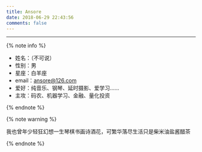 ```yaml
---
title: Ansore
date: 2018-06-29 22:43:56
comments: false
---
```


---

{% note info %} 

- 姓名：（不可说）
- 性别：男
- 星座：白羊座
- email：ansore@126.com
- 爱好：纯音乐、钢琴、延时摄影、爱学习……
- 主攻：码农、机器学习、金融、量化投资

{% endnote %}

{% note warning %} 

我也曾年少轻狂幻想一生琴棋书画诗酒花，可繁华落尽生活只是柴米油盐酱醋茶

{% endnote %}

